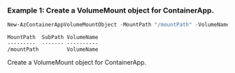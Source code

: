 ### Example 1: Create a VolumeMount object for ContainerApp.
```powershell
New-AzContainerAppVolumeMountObject -MountPath "/mountPath" -VolumeName "VolumeName"
```

```output
MountPath  SubPath VolumeName
---------  ------- ----------
/mountPath         VolumeName
```

Create a VolumeMount object for ContainerApp.